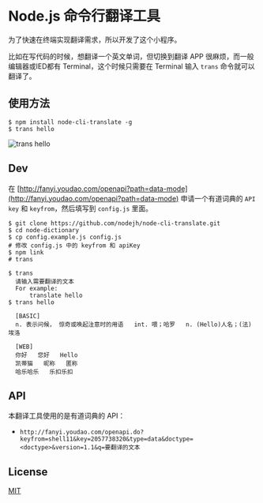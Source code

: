 
# Node.js 命令行翻译工具

为了快速在终端实现翻译需求，所以开发了这个小程序。

比如在写代码的时候，想翻译一个英文单词，但切换到翻译 APP 很麻烦，而一般编辑器或IED都有 Terminal，这个时候只需要在 Terminal 输入 `trans` 命令就可以翻译了。

## 使用方法

```
$ npm install node-cli-translate -g
$ trans hello
```

![trans hello](http://ww1.sinaimg.cn/large/c3492780gy1fc2y9shgdmj20wy08kk4g&690)

## Dev

在 [http://fanyi.youdao.com/openapi?path=data-mode](http://fanyi.youdao.com/openapi?path=data-mode) 申请一个有道词典的 `API key` 和 `keyfrom`，然后填写到 `config.js` 里面。

```
$ git clone https://github.com/nodejh/node-cli-translate.git
$ cd node-dictionary
$ cp config.example.js config.js
# 修改 config.js 中的 keyfrom 和 apiKey
$ npm link
# trans
```

```
$ trans
  请输入需要翻译的文本
  For example:
      translate hello
$ trans hello

  [BASIC]
  n. 表示问候， 惊奇或唤起注意时的用语   int. 喂；哈罗   n. (Hello)人名；(法)埃洛

  [WEB]
  你好   您好   Hello
  凯蒂猫   昵称   匿称
  哈乐哈乐   乐扣乐扣

```

## API

本翻译工具使用的是有道词典的 API：

+ `http://fanyi.youdao.com/openapi.do?keyfrom=shell11&key=2057738320&type=data&doctype=<doctype>&version=1.1&q=要翻译的文本`


## License

[MIT](https://github.com/nodejh/node-cli-translate/blob/master/LICENSE.md)
